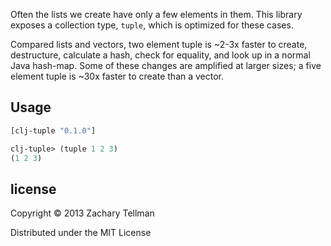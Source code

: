 Often the lists we create have only a few elements in them.  This library exposes a collection type, `tuple`, which is optimized for these cases.

Compared lists and vectors, two element tuple is ~2-3x faster to create, destructure, calculate a hash, check for equality, and look up in a normal Java hash-map.  Some of these changes are amplified at larger sizes; a five element tuple is ~30x faster to create than a vector.

## Usage

```clj
[clj-tuple "0.1.0"]
```

```clj
clj-tuple> (tuple 1 2 3)
(1 2 3)
```

## license

Copyright © 2013 Zachary Tellman

Distributed under the MIT License